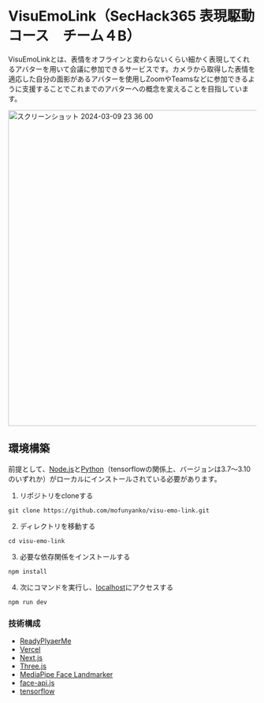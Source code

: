 # VisuEmoLink（SecHack365 表現駆動コース　チーム４B）
VisuEmoLinkとは、表情をオフラインと変わらないくらい細かく表現してくれるアバターを用いて会議に参加できるサービスです。カメラから取得した表情を適応した自分の面影があるアバターを使用しZoomやTeamsなどに参加できるように支援することでこれまでのアバターへの概念を変えることを目指しています。

<img width="641" alt="スクリーンショット 2024-03-09 23 36 00" src="https://github.com/mofunyanko/visu-emo-link/assets/95011869/72ba577a-0ff0-47cc-a4a1-8687737d8928">

## 環境構築
前提として、[Node.js](https://nodejs.org/en/download/)と[Python](https://www.python.org/downloads/)（tensorflowの関係上、バージョンは3.7〜3.10のいずれか）がローカルにインストールされている必要があります。

1. リポジトリをcloneする
```
git clone https://github.com/mofunyanko/visu-emo-link.git
```
2. ディレクトリを移動する
```
cd visu-emo-link
```
3. 必要な依存関係をインストールする
```
npm install
```
4. 次にコマンドを実行し、[localhost](http://localhost:3000/)にアクセスする
```
npm run dev
```

### 技術構成
- [ReadyPlyaerMe](https://github.com/readyplayerme/rpm-react-sdk)
- [Vercel](https://vercel.com/)
- [Next.js](https://nextjs.org/)
- [Three.js](https://threejs.org/)
- [MediaPipe Face Landmarker](https://developers.google.com/mediapipe/api/solutions/js/tasks-vision.facelandmarker)
- [face-api.js](https://justadudewhohacks.github.io/face-api.js/docs/index.html)
- [tensorflow](https://www.tensorflow.org/js?hl=ja)
